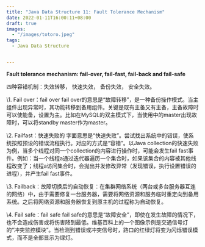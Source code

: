 ```yaml
---
title: "Java Data Structure 11: Fault Tolerance Mechanism"
date: 2022-01-11T16:00:11+08:00
draft: true
images:
  - "/images/totoro.jpeg"
tags: 
  - Java Data Structure


---
```


**Fault tolerance mechanism: fail-over, fail-fast, fail-back and fail-safe**

四种容错机制：失效转移， 快速失效， 备份失效， 安全失效。

\1. Fail over：fail over
fail over的意思是“故障转移”，是一种备份操作模式。当主组件出现异常时，其功能转移到备用组件。关键是既有主备又有主备，主备故障时可以使能备，设置为主。比如在MySQL的双主模式下，当使用中的master出现故障时，可以将standby master作为master。

\2. Failfast：快速失败的
字面意思是“快速失败”。尝试找出系统中的错误，使系统按照预设的错误流程执行。对应的方式是“容错”。以Java collection的快速失败为例，当多个线程对同一个collection的内容进行操作时，可能会发生fail fast事件。例如：当一个线程a通过迭代器遍历一个集合时，如果该集合的内容被其他线程改变了；线程a访问集合时，会抛出并发修改异常（发现错误，执行设置错误的进程），并产生fail fast事件。

\3. Failback：故障切换后的自动恢复：在集群网络系统（两台或多台服务器互连的网络）中，由于需要修复一台服务器，需要将网络资源和服务临时重定向到备用系统。之后将网络资源和服务器恢复到原主机的过程称为自动恢复。

\4. Fail safe：fail safe
fail safe的意思是“故障安全”，即使在发生故障的情况下，也不会造成伤害或将伤害降到最低。维基百科上的一个图像示例是交通信号灯的“冲突监控模块”。当检测到错误或冲突信号时，路口的红绿灯将变为闪烁错误模式，而不是全部显示为绿灯。